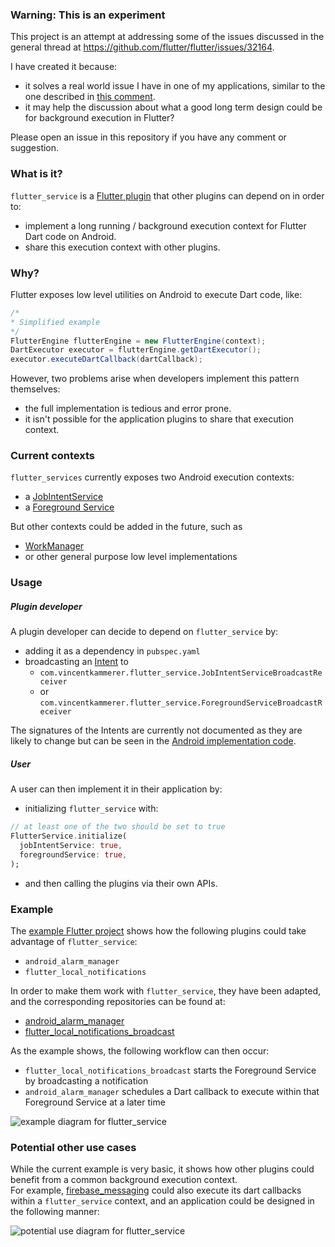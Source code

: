 ### Warning: This is an experiment   
This project is an attempt at addressing some of the issues discussed in the general thread at https://github.com/flutter/flutter/issues/32164.

I have created it because:
- it solves a real world issue I have in one of my applications, similar to the one described in [this comment](https://github.com/flutter/flutter/issues/32164#issuecomment-490231243).
- it may help the discussion about what a good long term design could be for background execution in Flutter?

Please open an issue in this repository if you have any comment or suggestion.

### What is it?   
`flutter_service` is a [Flutter plugin](https://flutter.dev/docs/development/packages-and-plugins/developing-packages) that other plugins can depend on in order to:   
- implement a long running / background execution context for Flutter Dart code on Android.
- share this execution context with other plugins.

### Why?   
Flutter exposes low level utilities on Android to execute Dart code, like:
```java
/*
* Simplified example
*/
FlutterEngine flutterEngine = new FlutterEngine(context);
DartExecutor executor = flutterEngine.getDartExecutor();
executor.executeDartCallback(dartCallback);
```

However, two problems arise when developers implement this pattern themselves:
- the full implementation is tedious and error prone.
- it isn't possible for the application plugins to share that execution context.

### Current contexts   
`flutter_services` currently exposes two Android execution contexts:   
- a [JobIntentService](https://developer.android.com/reference/androidx/core/app/JobIntentService)
- a [Foreground Service](https://developer.android.com/guide/components/services)

But other contexts could be added in the future, such as
- [WorkManager](https://developer.android.com/topic/libraries/architecture/workmanager)
- or other general purpose low level implementations

### Usage   
##### Plugin developer   
A plugin developer can decide to depend on `flutter_service` by:
- adding it as a dependency in `pubspec.yaml`
- broadcasting an [Intent](https://developer.android.com/reference/android/content/Intent) to
  - `com.vincentkammerer.flutter_service.JobIntentServiceBroadcastReceiver`
  - or `com.vincentkammerer.flutter_service.ForegroundServiceBroadcastReceiver`

The signatures of the Intents are currently not documented as they are likely to change but can be seen in the [Android implementation code](https://github.com/vkammerer/flutter_service/tree/master/android/src/main/java/com/vincentkammerer/flutter_service).

##### User   
A user can then implement it in their application by:
- initializing `flutter_service` with:
```dart
// at least one of the two should be set to true
FlutterService.initialize(
  jobIntentService: true,
  foregroundService: true,
);
```
- and then calling the plugins via their own APIs.   

### Example   
The [example Flutter project](https://github.com/vkammerer/flutter_service/blob/master/example/lib/main.dart) shows how the following plugins could take advantage of `flutter_service`:
- `android_alarm_manager`
- `flutter_local_notifications`

In order to make them work with `flutter_service`, they have been adapted, and the corresponding repositories can be found at:
- [android_alarm_manager](https://github.com/vkammerer/android_alarm_manager)
- [flutter_local_notifications_broadcast](https://github.com/vkammerer/flutter_local_notifications_broadcast)

As the example shows, the following workflow can then occur:
- `flutter_local_notifications_broadcast` starts the Foreground Service by broadcasting a notification
- `android_alarm_manager` schedules a Dart callback to execute within that Foreground Service at a later time   

![example diagram for flutter_service](https://vkammerer.github.io/flutter_service/images/flutter_service_example.svg?)

### Potential other use cases   
While the current example is very basic, it shows how other plugins could benefit from a common background execution context.   
For example, [firebase_messaging](https://github.com/FirebaseExtended/flutterfire/tree/master/packages/firebase_messaging) could also execute its dart callbacks within a `flutter_service` context, and an application could be designed in the following manner:   

![potential use diagram for flutter_service](https://vkammerer.github.io/flutter_service/images/flutter_service_potential_use.svg)


